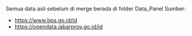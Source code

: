 Semua data asli sebelum di merge berada di folder Data_Panel
Sumber: 
- https://www.bps.go.id/id
- https://opendata.jabarprov.go.id/id
